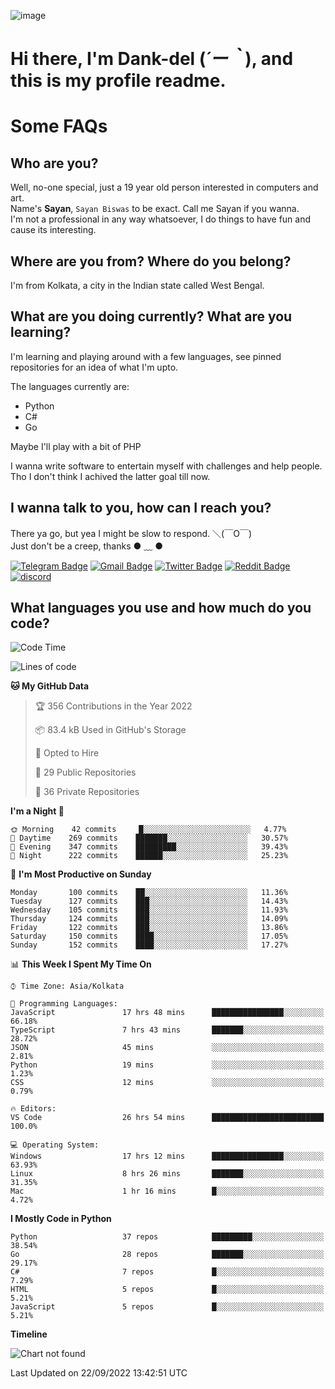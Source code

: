 ![image](https://user-images.githubusercontent.com/63096193/125182844-29f20800-e22f-11eb-8dc9-b0f2d29647bb.png)

# **Hi there, I'm Dank-del (*´ー｀*), and this is my profile readme.**
<!--  [![Profile views](https://gpvc.arturio.dev/dank-del)](https://github.com/dank-del) -->
# Some FAQs

## **Who are you?**

Well, no-one special, just a 19 year old person interested in computers and art. \
Name's **Sayan**, `Sayan Biswas` to be exact. Call me Sayan if you wanna. \
I'm not a professional in any way whatsoever, I do things to have fun and cause its interesting.

## **Where are you from? Where do you belong?**

I'm from Kolkata, a city in the Indian state called West Bengal.

## **What are you doing currently? What are you learning?**

I'm learning and playing around with a few languages, see pinned repositories for an idea of what I'm upto.

The languages currently are:

- Python
- C#
- Go

Maybe I'll play with a bit of PHP

I wanna write software to entertain myself with challenges and help people. \
Tho I don't think I achived the latter goal till now.

<!--## **Eww, I see a weeb profile.**

Can't help it, it's the best way to hide my face on this account
> Why do people hate weebs .-.

## **Cool, what more interests you?**

My interests are quite, weird. They're scattered all over the place. \
I've been fascinated by music and have studied it since the age of 6, I've performed on stage and on air but yeah now I've been away from that. I specialize in key instruments. \
Another thing that interests me is Media Production, aka, working with audio, video and broadcasting media.

> I just like art in general. also feeds the reason of me being obsessed with Japanese drawings (⋟ ﹏ ⋞)-->

## **I wanna talk to you, how can I reach you?**

There ya go, but yea I might be slow to respond. ＼(￣O￣) \
Just don't be a creep, thanks ● ﹏ ●

[![Telegram Badge](https://img.shields.io/badge/-dank_as_fuck-1ca0f1?style=flat-square&logo=telegram&logoColor=white&link=https://t.me/dank_as_fuck)](https://t.me/dank_as_fuck)
[![Gmail Badge](https://img.shields.io/badge/-chizuru@kanojo.tk-c14438?style=flat-square&logo=Gmail&logoColor=white&link=mailto:chizuru@kanojo.tk)](mailto:chizuru@kanojo.tk)
[![Twitter Badge](https://img.shields.io/twitter/follow/TheDankDel?style=social)](https://twitter.com/TheDankDel)
[![Reddit Badge](https://img.shields.io/reddit/user-karma/combined/dank_as_fuck_?style=social)](https://www.reddit.com/user/dank_as_fuck_/)
[![discord](https://discord-md-badge.vercel.app/api/shield/506536929152466945?style=social)](https://discordapp.com/users/506536929152466945)

## **What languages you use and how much do you code?**

<!--START_SECTION:waka-->
![Code Time](http://img.shields.io/badge/Code%20Time-768%20hrs%2022%20mins-blue)

![Lines of code](https://img.shields.io/badge/From%20Hello%20World%20I%27ve%20Written-949%20Thousand%20lines%20of%20code-blue)

**🐱 My GitHub Data** 

> 🏆 356 Contributions in the Year 2022
 > 
> 📦 83.4 kB Used in GitHub's Storage 
 > 
> 💼 Opted to Hire
 > 
> 📜 29 Public Repositories 
 > 
> 🔑 36 Private Repositories  
 > 
**I'm a Night 🦉** 

```text
🌞 Morning    42 commits     █░░░░░░░░░░░░░░░░░░░░░░░░   4.77% 
🌆 Daytime    269 commits    ███████░░░░░░░░░░░░░░░░░░   30.57% 
🌃 Evening    347 commits    █████████░░░░░░░░░░░░░░░░   39.43% 
🌙 Night      222 commits    ██████░░░░░░░░░░░░░░░░░░░   25.23%

```
📅 **I'm Most Productive on Sunday** 

```text
Monday       100 commits    ██░░░░░░░░░░░░░░░░░░░░░░░   11.36% 
Tuesday      127 commits    ███░░░░░░░░░░░░░░░░░░░░░░   14.43% 
Wednesday    105 commits    ███░░░░░░░░░░░░░░░░░░░░░░   11.93% 
Thursday     124 commits    ███░░░░░░░░░░░░░░░░░░░░░░   14.09% 
Friday       122 commits    ███░░░░░░░░░░░░░░░░░░░░░░   13.86% 
Saturday     150 commits    ████░░░░░░░░░░░░░░░░░░░░░   17.05% 
Sunday       152 commits    ████░░░░░░░░░░░░░░░░░░░░░   17.27%

```


📊 **This Week I Spent My Time On** 

```text
⌚︎ Time Zone: Asia/Kolkata

💬 Programming Languages: 
JavaScript               17 hrs 48 mins      ████████████████░░░░░░░░░   66.18% 
TypeScript               7 hrs 43 mins       ███████░░░░░░░░░░░░░░░░░░   28.72% 
JSON                     45 mins             ░░░░░░░░░░░░░░░░░░░░░░░░░   2.81% 
Python                   19 mins             ░░░░░░░░░░░░░░░░░░░░░░░░░   1.23% 
CSS                      12 mins             ░░░░░░░░░░░░░░░░░░░░░░░░░   0.79%

🔥 Editors: 
VS Code                  26 hrs 54 mins      █████████████████████████   100.0%

💻 Operating System: 
Windows                  17 hrs 12 mins      ████████████████░░░░░░░░░   63.93% 
Linux                    8 hrs 26 mins       ███████░░░░░░░░░░░░░░░░░░   31.35% 
Mac                      1 hr 16 mins        █░░░░░░░░░░░░░░░░░░░░░░░░   4.72%

```

**I Mostly Code in Python** 

```text
Python                   37 repos            █████████░░░░░░░░░░░░░░░░   38.54% 
Go                       28 repos            ███████░░░░░░░░░░░░░░░░░░   29.17% 
C#                       7 repos             █░░░░░░░░░░░░░░░░░░░░░░░░   7.29% 
HTML                     5 repos             █░░░░░░░░░░░░░░░░░░░░░░░░   5.21% 
JavaScript               5 repos             █░░░░░░░░░░░░░░░░░░░░░░░░   5.21%

```


**Timeline**

![Chart not found](https://raw.githubusercontent.com/Dank-del/Dank-del/main/charts/bar_graph.png) 


 Last Updated on 22/09/2022 13:42:51 UTC
<!--END_SECTION:waka-->

<!--## **Can I stalk your spotify?**

Um sure.

![OwO Spotify](https://spotify-recently-played-readme.vercel.app/api?user=31fdrsslnr7nvq4ytqwtw7c4rxfm&count=5)-->
